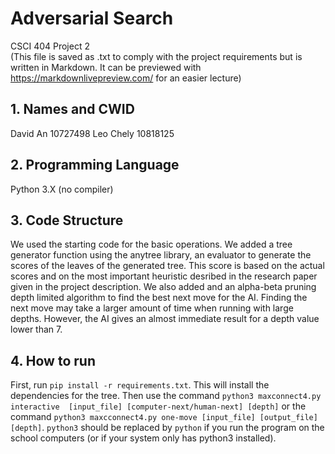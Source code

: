 # Adversarial Search
CSCI 404 Project 2  
(This file is saved as .txt to comply with the project requirements but is written in Markdown. It can be previewed with https://markdownlivepreview.com/ for an easier lecture)

## 1. Names and CWID
David An 10727498
Leo Chely 10818125

## 2. Programming Language
Python 3.X (no compiler)

## 3. Code Structure
We used the starting code for the basic operations. We added a tree generator function using the anytree library, an evaluator to generate the scores of the leaves of the generated tree. This score is based on the actual scores and on the most important heuristic desribed in the research paper given in the project description. We also added and an alpha-beta pruning depth limited algorithm to find the best next move for the AI. Finding the next move may take a larger amount of time when running with large depths. However, the AI gives an almost immediate result for a depth value lower than 7.

## 4. How to run
First, run `pip install -r requirements.txt`. This will install the dependencies for the tree. Then use the command `python3 maxconnect4.py interactive  [input_file] [computer-next/human-next] [depth]` or the command `python3 maxcconnect4.py one-move [input_file] [output_file] [depth]`. `python3` should be replaced by `python` if you run the program on the school computers (or if your system only has python3 installed).
